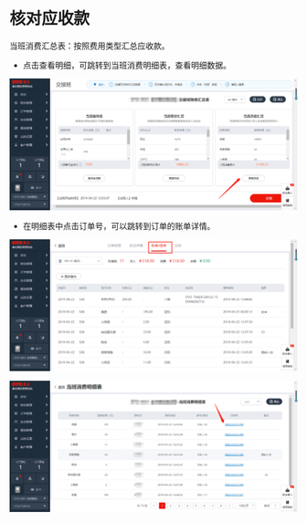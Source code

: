 # 核对应收款

当班消费汇总表：按照费用类型汇总应收款。

* 点击查看明细，可跳转到当班消费明细表，查看明细数据。

![](../../../.gitbook/assets/image%20%28633%29.png)

* 在明细表中点击订单号，可以跳转到订单的账单详情。

![](../../../.gitbook/assets/image%20%28570%29.png)

![](../../../.gitbook/assets/image%20%282%29.png)



